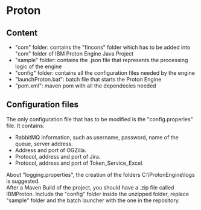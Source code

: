 # Proton

## Content

* "com" folder: contains the "fincons" folder which has to be added into "com" folder of IBM Proton Engine Java Project
* "sample" folder: contains the .json file that represents the processing logic of the engine
* "config" folder: contains all the configuration files needed by the engine
* "launchProton.bat": batch file that starts the Proton Engine
* "pom.xml": maven pom with all the dependecies needed

## Configuration files

The only configuration file that has to be modified is the "config.properies" file. It contains:

* RabbitMQ information, such as username, password, name of the queue, server address.
* Address and port of OGZilla.
* Protocol, address and port of Jira.
* Protocol, address and port of Token_Service_Excel.

About "logging.properties", the creation of the folders C:\ProtonEngine\logs is suggested.  
After a Maven Build of the project, you should have a .zip file called IBMProton. Include the "config" folder inside the unzipped folder, replace "sample" folder and the batch launcher with the one in the repository.